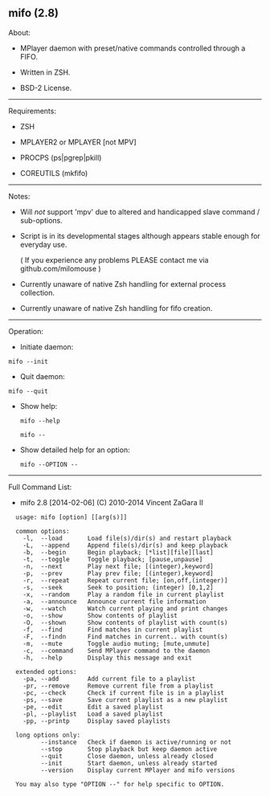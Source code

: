 mifo (2.8)
---------

About:

* MPlayer daemon with preset/native commands controlled through a FIFO.

* Written in ZSH.

* BSD-2 License.

---------

Requirements:

* ZSH

* MPLAYER2 or MPLAYER [not MPV]

* PROCPS (ps|pgrep|pkill)

* COREUTILS (mkfifo)

---------

Notes:

* Will *not* support 'mpv' due to altered and handicapped slave command / sub-options.

* Script is in its developmental stages although appears stable enough for everyday use.

  ( If you experience any problems PLEASE contact me via github.com/milomouse )

* Currently unaware of native Zsh handling for external process collection.

* Currently unaware of native Zsh handling for fifo creation.

---------

Operation:

*  Initiate daemon:

  `mifo --init`

*  Quit daemon:

  `mifo --quit`

* Show help:

  `mifo --help`

  `mifo --`

* Show detailed help for an option:

  `mifo --OPTION --`

---------

Full Command List:

* mifo 2.8 [2014-02-06] (C) 2010-2014 Vincent ZaGara II

```
  usage: mifo [option] [[arg(s)]]

  common options:
    -l,  --load       Load file(s)/dir(s) and restart playback
    -L,  --append     Append file(s)/dir(s) and keep playback
    -b,  --begin      Begin playback; [*list][file][last]
    -t,  --toggle     Toggle playback; [pause,unpause]
    -n,  --next       Play next file; [(integer),keyword]
    -p,  --prev       Play prev file; [(integer),keyword]
    -r,  --repeat     Repeat current file; [on,off,(integer)]
    -s,  --seek       Seek to position; (integer) [0,1,2]
    -x,  --random     Play a random file in current playlist
    -a,  --announce   Announce current file information
    -w,  --watch      Watch current playing and print changes
    -o,  --show       Show contents of playlist
    -O,  --shown      Show contents of playlist with count(s)
    -f,  --find       Find matches in current playlist
    -F,  --findn      Find matches in current.. with count(s)
    -m,  --mute       Toggle audio muting; [mute,unmute]
    -c,  --command    Send MPlayer command to the daemon
    -h,  --help       Display this message and exit

  extended options:
    -pa, --add        Add current file to a playlist
    -pr, --remove     Remove current file from a playlist
    -pc, --check      Check if current file is in a playlist
    -ps, --save       Save current playlist as a new playlist
    -pe, --edit       Edit a saved playlist
    -pl, --playlist   Load a saved playlist
    -pp, --printp     Display saved playlists

  long options only:
         --instance   Check if daemon is active/running or not
         --stop       Stop playback but keep daemon active
         --quit       Close daemon, unless already closed
         --init       Start daemon, unless already started
         --version    Display current MPlayer and mifo versions

  You may also type "OPTION --" for help specific to OPTION.
```

